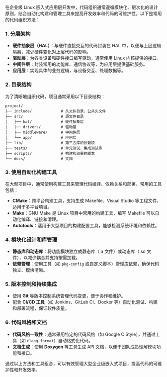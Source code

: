 在企业级 Linux 嵌入式应用层开发中，代码组织通常遵循模块化、层次化的设计原则，结合自动化构建和管理工具来提高开发效率和代码的可维护性。以下是常用的代码组织方法：

### 1. 分层架构

- **硬件抽象层（HAL）**：与硬件直接交互的代码封装在 HAL 中，以便与上层逻辑隔离，减少硬件变化对上层代码的影响。
- **驱动层**：为各类设备和硬件接口编写驱动，通常使用 Linux 内核提供的接口。
- **中间件层**：封装常用的功能库、通信协议等，为应用层提供基础服务。
- **应用层**：实现具体的业务逻辑，与设备交互、处理数据等。

### 2. 目录结构

为了清晰地组织代码，项目通常采用以下目录结构：

```
project/
├── include/             # 头文件目录，公共头文件
├── src/                 # 源文件目录
│   ├── hal/             # 硬件抽象层
│   ├── drivers/         # 驱动层
│   ├── middleware/      # 中间件层
│   └── app/             # 应用层
├── lib/                 # 第三方库和依赖项
├── tests/               # 单元测试、集成测试等
├── scripts/             # 构建和部署的脚本
└── docs/                # 文档
```

### 3. 使用自动化构建工具

在大型项目中，通常使用构建工具来管理代码编译、依赖关系和部署。常用的工具包括：

- **CMake**：跨平台构建工具，支持生成 Makefile、Visual Studio 等工程文件，适用于多平台项目。
- **Make**：GNU Make 是 Linux 项目中常用的构建工具，编写 Makefile 可以自动化编译、链接和清理。
- **Autotools**：适用于大型项目的构建配置工具，能够检测系统环境和依赖性。

### 4. 模块化设计和库管理

- **静态库和动态库**：将功能模块独立成静态库（.a 文件）或动态库（.so 文件），以减少耦合并支持按需加载。
- **依赖管理**：使用工具（如 `pkg-config` 或自定义脚本）管理库依赖，确保代码独立、模块清晰。

### 5. 版本控制和持续集成

- 使用 **Git** 等版本控制系统管理代码变更，便于协作和维护。
- 配合 **CI/CD 工具**（如 Jenkins、GitLab CI、Docker 等）自动化测试、构建和部署流程，保证软件质量。

### 6. 代码风格和文档

- **代码风格一致性**：通常采用特定的代码风格（如 Google C Style），并通过工具（如 `clang-format`）自动格式化代码。
- **文档生成**：使用 **Doxygen** 等工具生成 API 文档，以便于团队成员理解模块功能和接口。

通过以上方法和工具组合，可以有效管理大型企业级嵌入式项目，提高代码的可维护性和开发效率。
